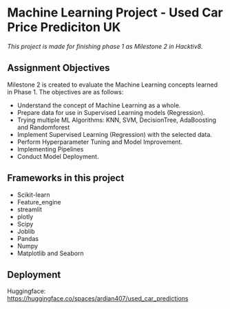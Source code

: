 # Machine Learning Project - Used Car Price Prediciton UK
_This project is made for finishing phase 1 as Milestone 2 in Hacktiv8._

## Assignment Objectives
Milestone 2 is created to evaluate the Machine Learning concepts learned in Phase 1. The objectives are as follows:

- Understand the concept of Machine Learning as a whole.
- Prepare data for use in Supervised Learning models (Regression).
- Trying multiple ML Algorithms: KNN, SVM, DecisionTree, AdaBoosting and Randomforest
- Implement Supervised Learning (Regression) with the selected data.
- Perform Hyperparameter Tuning and Model Improvement.
- Implementing Pipelines
- Conduct Model Deployment.

## Frameworks in this project
- Scikit-learn
- Feature_engine
- streamlit
- plotly
- Scipy
- Joblib
- Pandas
- Numpy
- Matplotlib and Seaborn

## Deployment
Huggingface: https://huggingface.co/spaces/ardian407/used_car_predictions


